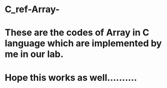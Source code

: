 # C_ref-Array-
# These are the codes of Array in C language which are implemented by me in our lab.
# Hope this works as well..........
